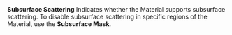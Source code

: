 <tr>
<td><strong>Subsurface Scattering</strong></td>
<td></td>
<td></td>
<td>Indicates whether the Material supports subsurface scattering. To disable subsurface scattering in specific regions of the Material, use the <strong>Subsurface Mask</strong>.</td>
</tr>
